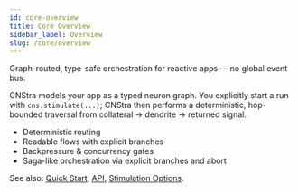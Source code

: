 ```yaml
---
id: core-overview
title: Core Overview
sidebar_label: Overview
slug: /core/overview
---
```


Graph-routed, type-safe orchestration for reactive apps — no global event bus.

CNStra models your app as a typed neuron graph. You explicitly start a run with `cns.stimulate(...)`; CNStra then performs a deterministic, hop-bounded traversal from collateral → dendrite → returned signal.

- Deterministic routing
- Readable flows with explicit branches
- Backpressure & concurrency gates
- Saga-like orchestration via explicit branches and abort

See also: [Quick Start](/docs/core/quick-start), [API](/docs/core/api), [Stimulation Options](/docs/core/stimulation-options).
